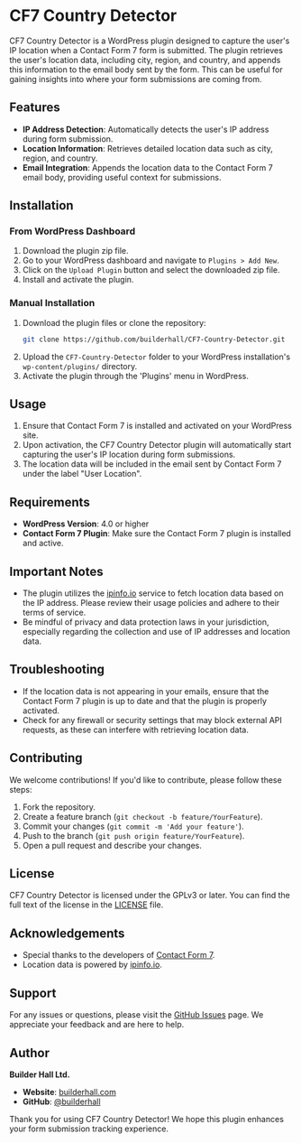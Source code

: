 # CF7 Country Detector

CF7 Country Detector is a WordPress plugin designed to capture the user's IP location when a Contact Form 7 form is submitted. The plugin retrieves the user's location data, including city, region, and country, and appends this information to the email body sent by the form. This can be useful for gaining insights into where your form submissions are coming from.

## Features

- **IP Address Detection**: Automatically detects the user's IP address during form submission.
- **Location Information**: Retrieves detailed location data such as city, region, and country.
- **Email Integration**: Appends the location data to the Contact Form 7 email body, providing useful context for submissions.

## Installation

### From WordPress Dashboard

1. Download the plugin zip file.
2. Go to your WordPress dashboard and navigate to `Plugins > Add New`.
3. Click on the `Upload Plugin` button and select the downloaded zip file.
4. Install and activate the plugin.

### Manual Installation

1. Download the plugin files or clone the repository:
   ```sh
   git clone https://github.com/builderhall/CF7-Country-Detector.git
   ```
2. Upload the `CF7-Country-Detector` folder to your WordPress installation's `wp-content/plugins/` directory.
3. Activate the plugin through the 'Plugins' menu in WordPress.

## Usage

1. Ensure that Contact Form 7 is installed and activated on your WordPress site.
2. Upon activation, the CF7 Country Detector plugin will automatically start capturing the user's IP location during form submissions.
3. The location data will be included in the email sent by Contact Form 7 under the label "User Location".

## Requirements

- **WordPress Version**: 4.0 or higher
- **Contact Form 7 Plugin**: Make sure the Contact Form 7 plugin is installed and active.

## Important Notes

- The plugin utilizes the [ipinfo.io](https://ipinfo.io/) service to fetch location data based on the IP address. Please review their usage policies and adhere to their terms of service.
- Be mindful of privacy and data protection laws in your jurisdiction, especially regarding the collection and use of IP addresses and location data.

## Troubleshooting

- If the location data is not appearing in your emails, ensure that the Contact Form 7 plugin is up to date and that the plugin is properly activated.
- Check for any firewall or security settings that may block external API requests, as these can interfere with retrieving location data.

## Contributing

We welcome contributions! If you'd like to contribute, please follow these steps:

1. Fork the repository.
2. Create a feature branch (`git checkout -b feature/YourFeature`).
3. Commit your changes (`git commit -m 'Add your feature'`).
4. Push to the branch (`git push origin feature/YourFeature`).
5. Open a pull request and describe your changes.

## License

CF7 Country Detector is licensed under the GPLv3 or later. You can find the full text of the license in the [LICENSE](LICENSE) file.

## Acknowledgements

- Special thanks to the developers of [Contact Form 7](https://contactform7.com/).
- Location data is powered by [ipinfo.io](https://ipinfo.io/).

## Support

For any issues or questions, please visit the [GitHub Issues](https://github.com/builderhall/CF7-Country-Detector/issues) page. We appreciate your feedback and are here to help.

## Author

**Builder Hall Ltd.**

- **Website**: [builderhall.com](https://builderhall.com)
- **GitHub**: [@builderhall](https://github.com/builderhall)

Thank you for using CF7 Country Detector! We hope this plugin enhances your form submission tracking experience.

